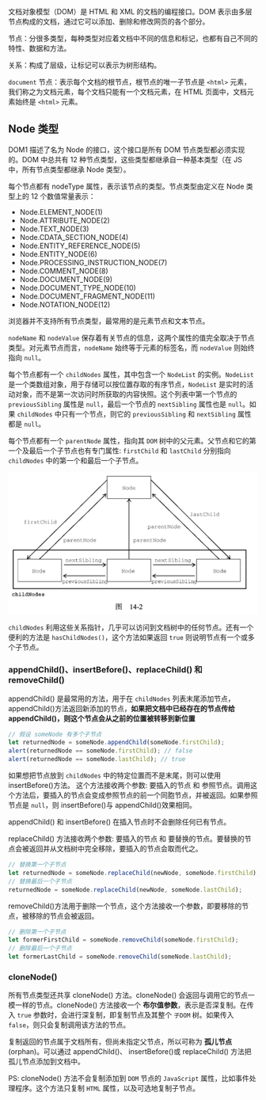 文档对象模型（DOM）是 HTML 和 XML 的文档的编程接口。DOM 表示由多层节点构成的文档，通过它可以添加、删除和修改网页的各个部分。

节点：分很多类型，每种类型对应着文档中不同的信息和标记，也都有自己不同的特性、数据和方法。

关系：构成了层级，让标记可以表示为树形结构。

`document` 节点：表示每个文档的根节点，根节点的唯一子节点是 `<html>` 元素，我们称之为文档元素，每个文档只能有一个文档元素，在 HTML 页面中，文档元素始终是 `<html>` 元素。

## Node 类型

DOM1 描述了名为 Node 的接口，这个接口是所有 DOM 节点类型都必须实现的。DOM 中总共有 12 种节点类型，这些类型都继承自一种基本类型（在 JS 中，所有节点类型都继承 Node 类型）。

每个节点都有 nodeType 属性，表示该节点的类型。节点类型由定义在 Node 类型上的 12 个数值常量表示：

- Node.ELEMENT_NODE(1)
- Node.ATTRIBUTE_NODE(2)
- Node.TEXT_NODE(3)
- Node.CDATA_SECTION_NODE(4)
- Node.ENTITY_REFERENCE_NODE(5)
- Node.ENTITY_NODE(6)
- Node.PROCESSING_INSTRUCTION_NODE(7)
- Node.COMMENT_NODE(8)
- Node.DOCUMENT_NODE(9)
- Node.DOCUMENT_TYPE_NODE(10)
- Node.DOCUMENT_FRAGMENT_NODE(11)
- Node.NOTATION_NODE(12)

浏览器并不支持所有节点类型，最常用的是元素节点和文本节点。

`nodeName` 和 `nodeValue` 保存着有关节点的信息，这两个属性的值完全取决于节点类型。对元素节点而言，`nodeName` 始终等于元素的标签名，而 `nodeValue` 则始终指向 `null`。

每个节点都有一个 `childNodes` 属性，其中包含一个 `NodeList` 的实例。`NodeList` 是一个类数组对象，用于存储可以按位置存取的有序节点，`NodeList` 是实时的活动对象，而不是第一次访问时所获取的内容快照。这个列表中第一个节点的 `previousSibling` 属性是 `null`，最后一个节点的 `nextSibling` 属性也是 `null`。如果 `childNodes` 中只有一个节点，则它的 `previousSibling` 和 `nextSibling` 属性都是 `null`。

每个节点都有一个 `parentNode` 属性，指向其 `DOM` 树中的父元素。父节点和它的第一个及最后一个子节点也有专门属性: `firstChild` 和 `lastChild` 分别指向 `childNodes` 中的第一个和最后一个子节点。

![node关系](../imgs/node关系.png)

`childNodes` 利用这些关系指针，几乎可以访问到文档树中的任何节点。还有一个便利的方法是 `hasChildNodes()`，这个方法如果返回 `true` 则说明节点有一个或多个子节点。

### appendChild()、insertBefore()、replaceChild() 和 removeChild()

appendChild() 是最常用的方法，用于在 `childNodes` 列表末尾添加节点，appendChild()方法返回新添加的节点，**如果把文档中已经存在的节点传给 appendChild()，则这个节点会从之前的位置被转移到新位置**

```js
// 假设 someNode 有多个子节点
let returnedNode = someNode.appendChild(someNode.firstChild); 
alert(returnedNode == someNode.firstChild); // false 
alert(returnedNode == someNode.lastChild); // true
```

如果想把节点放到 `childNodes` 中的特定位置而不是末尾，则可以使用 insertBefore()方法。 这个方法接收两个参数: 要插入的节点 和 参照节点。调用这个方法后，要插入的节点会变成参照节点的前一个同胞节点，并被返回。如果参照节点是 `null`，则 insertBefore()与 appendChild()效果相同。

appendChild() 和 insertBefore() 在插入节点时不会删除任何已有节点。

replaceChild() 方法接收两个参数: 要插入的节点 和 要替换的节点。要替换的节点会被返回并从文档树中完全移除，要插入的节点会取而代之。

```js
// 替换第一个子节点
let returnedNode = someNode.replaceChild(newNode, someNode.firstChild); 
// 替换最后一个子节点
returnedNode = someNode.replaceChild(newNode, someNode.lastChild);
```

removeChild()方法用于删除一个节点，这个方法接收一个参数，即要移除的节点，被移除的节点会被返回。

```js
// 删除第一个子节点
let formerFirstChild = someNode.removeChild(someNode.firstChild);
// 删除最后一个子节点
let formerLastChild = someNode.removeChild(someNode.lastChild);
```

### cloneNode()

所有节点类型还共享 cloneNode() 方法。cloneNode() 会返回与调用它的节点一模一样的节点。cloneNode() 方法接收一个 **布尔值参数**，表示是否深复制。在传入 `true` 参数时，会进行深复制，即复制节点及其整个 `子DOM` 树。如果传入 `false`，则只会复制调用该方法的节点。

复制返回的节点属于文档所有，但尚未指定父节点，所以可称为 **孤儿节点**(orphan)。可以通过 appendChild()、 insertBefore()或 replaceChild() 方法把孤儿节点添加到文档中。

PS: cloneNode() 方法不会复制添加到 `DOM` 节点的 `JavaScript` 属性，比如事件处理程序。这个方法只复制 `HTML` 属性，以及可选地复制子节点。

